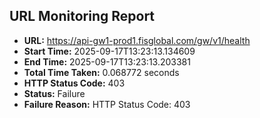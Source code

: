 ## URL Monitoring Report

- **URL:** https://api-gw1-prod1.fisglobal.com/gw/v1/health
- **Start Time:** 2025-09-17T13:23:13.134609
- **End Time:** 2025-09-17T13:23:13.203381
- **Total Time Taken:** 0.068772 seconds
- **HTTP Status Code:** 403
- **Status:** Failure
- **Failure Reason:** HTTP Status Code: 403
